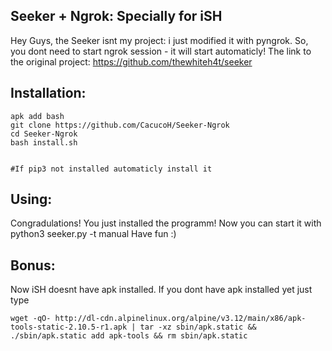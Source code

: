 ## Seeker + Ngrok: Specially for iSH

Hey Guys, the Seeker isnt my project: i just modified it with pyngrok. So, you dont need to start ngrok session - it will start automaticly! 
The link to the original project: https://github.com/thewhiteh4t/seeker

## Installation:
```
apk add bash
git clone https://github.com/CacucoH/Seeker-Ngrok
cd Seeker-Ngrok
bash install.sh


#If pip3 not installed automaticly install it
```
## Using:
Congradulations! You just installed the programm!
Now you can start it with python3 seeker.py -t manual 
Have fun :)
## Bonus:
Now iSH doesnt have apk installed. If you dont have apk installed yet just type
```
wget -qO- http://dl-cdn.alpinelinux.org/alpine/v3.12/main/x86/apk-tools-static-2.10.5-r1.apk | tar -xz sbin/apk.static && ./sbin/apk.static add apk-tools && rm sbin/apk.static
```
